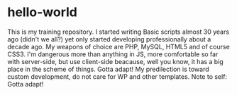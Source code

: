 # hello-world
This is my training repository.
I started writing Basic scripts almost 30 years ago (didn't we all?) yet only started developing professionally about a decade ago. My weapons of choice are PHP, MySQL, HTML5 and of course CSS3. I'm dangerous more than anything in JS, more comfortable so far with server-side, but use client-side beacause, well you know, it has a big place in the scheme of things. Gotta adapt!
My predilection is toward custom development, do not care for WP and other templates. Note to self: Gotta adapt!
